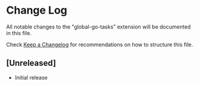 # Change Log

All notable changes to the "global-go-tasks" extension will be documented in this file.

Check [Keep a Changelog](http://keepachangelog.com/) for recommendations on how to structure this file.

## [Unreleased]

- Initial release